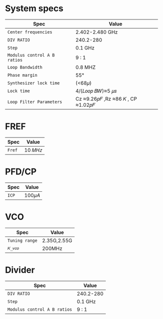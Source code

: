 # System specs


| Spec | Value |
| --- | --- |
| `Center frequencies` | 2.402-2.480 GHz|
| `DIV RATIO` | 240.2-280|
| `Step ` | 0.1 GHz|
| `Modulus control A B ratios` |  9 : 1 |
| `Loop Bandwidth` | 0.8 MHZ|
| `Phase margin ` | 55°|
| `Synthesizer lock time  ` | (<68𝜇)|
| `Lock time   ` | 4/(𝐿𝑜𝑜𝑝 𝐵𝑊)≈5 𝜇𝑠|
| `Loop Filter Parameters` | Cz ≈9.26𝑝𝐹 ,Rz ≈86 𝐾 , CP ≈1.02𝑝𝐹|

# FREF


| Spec | Value |
| --- | --- |
| `Fref` | 10 𝑀𝐻𝑧 |

# PFD/CP

| Spec | Value |
| --- | --- |
| `ICP` | 100𝜇𝐴 |



# VCO
| Spec | Value |
| --- | --- |
| `Tuning range` | 2.35G,2.55G |
| `𝐾_𝑣𝑐𝑜 ` | 200MHz |


# Divider
| Spec | Value |
| --- | --- |
| `DIV RATIO` | 240.2-280|
| `Step ` | 0.1 GHz|
| `Modulus control A B ratios` |  9 : 1 |



